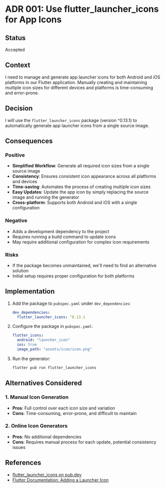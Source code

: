 # ADR 001: Use flutter_launcher_icons for App Icons

## Status

Accepted

## Context

I need to manage and generate app launcher icons for both Android and iOS platforms in our Flutter application. Manually creating and maintaining multiple icon sizes for different devices and platforms is time-consuming and error-prone.

## Decision

I will use the `flutter_launcher_icons` package (version ^0.13.1) to automatically generate app launcher icons from a single source image.

## Consequences

### Positive

- **Simplified Workflow**: Generate all required icon sizes from a single source image
- **Consistency**: Ensures consistent icon appearance across all platforms and devices
- **Time-saving**: Automates the process of creating multiple icon sizes
- **Easy Updates**: Update the app icon by simply replacing the source image and running the generator
- **Cross-platform**: Supports both Android and iOS with a single configuration

### Negative

- Adds a development dependency to the project
- Requires running a build command to update icons
- May require additional configuration for complex icon requirements

### Risks

- If the package becomes unmaintained, we'll need to find an alternative solution
- Initial setup requires proper configuration for both platforms

## Implementation

1. Add the package to `pubspec.yaml` under `dev_dependencies`:

   ```yaml
   dev_dependencies:
     flutter_launcher_icons: ^0.13.1
   ```

2. Configure the package in `pubspec.yaml`:

   ```yaml
   flutter_icons:
     android: "launcher_icon"
     ios: true
     image_path: "assets/icon/icon.png"
   ```

3. Run the generator:

   ```bash
   flutter pub run flutter_launcher_icons
   ```

## Alternatives Considered

### 1. Manual Icon Generation

- **Pros**: Full control over each icon size and variation
- **Cons**: Time-consuming, error-prone, and difficult to maintain

### 2. Online Icon Generators

- **Pros**: No additional dependencies
- **Cons**: Requires manual process for each update, potential consistency issues

## References

- [flutter_launcher_icons on pub.dev](https://pub.dev/packages/flutter_launcher_icons)
- [Flutter Documentation: Adding a Launcher Icon](https://flutter.dev/docs/development/ui/assets-and-images#updating-the-launcher-icon)